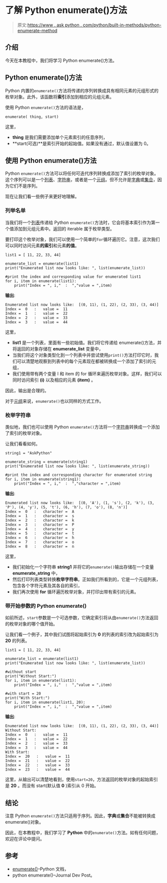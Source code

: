 # 了解 Python enumerate()方法

> 原文:[https://www . ask python . com/python/built-in-methods/python-enumerate-method](https://www.askpython.com/python/built-in-methods/python-enumerate-method)

## 介绍

今天在本教程中，我们将学习 Python enumerate()方法。

## Python enumerate()方法

Python 内置的`enumerate()`方法将传递的序列转换成具有相同元素的元组形式的枚举对象。此外，该函数将**索引**添加到相应的元组元素。

使用 Python `enumerate()`方法的语法是，

```
enumerate( thing, start)

```

这里，

*   **thing** 是我们需要添加单个元素索引的任意序列，
*   **start(可选)**是索引开始的起始值。如果没有通过，默认值设置为 0。

## 使用 Python enumerate()方法

Python `enumerate()`方法可以将任何可迭代序列转换成添加了索引的枚举对象。这个序列可以是一个[列表](https://www.askpython.com/python/list/python-list)、[字符串](https://www.askpython.com/python/string)，或者是一个[元组](https://www.askpython.com/python/tuple/python-tuple)。但不允许是[字典](https://www.askpython.com/python/dictionary/python-dictionary-dict-tutorial)或[集合](https://www.askpython.com/python/set)，因为它们不是序列。

现在让我们看一些例子来更好地理解。

### 列举名单

当我们将一个[列表](https://www.askpython.com/python/list/python-list)传递给 Python `enumerate()`方法时，它会将基本索引作为第一个值添加到元组元素中。返回的 iterable 属于枚举类型。

要打印这个枚举对象，我们可以使用一个简单的`for`循环遍历它。注意，这次我们可以同时访问元素**的索引**和元素**的值**。

```
list1 = [ 11, 22, 33, 44]

enumerate_list = enumerate(list1)
print("Enumerated list now looks like: ", list(enumerate_list))

#print the index and corresponding value for enumerated list1
for i, item in enumerate(list1):
    print("Index = ", i,"  :  ","value = ",item)

```

**输出**:

```
Enumerated list now looks like:  [(0, 11), (1, 22), (2, 33), (3, 44)]
Index =  0   :   value =  11
Index =  1   :   value =  22
Index =  2   :   value =  33
Index =  3   :   value =  44

```

这里，

*   **list1** 是一个列表，里面有一些初始值。我们将它传递给 enumerate()方法，并将返回的对象存储在 **enumerate_list** 变量中，
*   当我们将这个对象类型化到一个列表中并尝试使用`print()`方法打印它时，我们可以清楚地观察到列表中的每个元素现在都被转换成一个添加了索引的元组，
*   我们使用带有两个变量 I 和 item 的 for 循环来遍历枚举对象。这样，我们可以同时访问索引 **(i)** 以及相应的元素 **(item)** 。

因此，输出是合理的。

对于[元组](https://www.askpython.com/python/tuple/python-tuple)来说，`enumerate()`也以同样的方式工作。

### 枚举字符串

类似地，我们也可以使用 Python `enumerate()`方法将一个[字符串](https://www.askpython.com/python/string)转换成一个添加了索引的枚举对象。

让我们看看如何。

```
string1 = "AskPython"

enumerate_string = enumerate(string1)
print("Enumerated list now looks like: ", list(enumerate_string))

#print the index and corresponding character for enumerated string
for i, item in enumerate(string1):
    print("Index = ", i,"  :  ","character = ",item)

```

**输出**:

```
Enumerated list now looks like:  [(0, 'A'), (1, 's'), (2, 'k'), (3, 'P'), (4, 'y'), (5, 't'), (6, 'h'), (7, 'o'), (8, 'n')]
Index =  0   :   character =  A
Index =  1   :   character =  s
Index =  2   :   character =  k
Index =  3   :   character =  P
Index =  4   :   character =  y
Index =  5   :   character =  t
Index =  6   :   character =  h
Index =  7   :   character =  o
Index =  8   :   character =  n

```

这里，

*   我们初始化一个字符串 **string1** 并将它的`enumerate()`输出存储在一个变量 **enumerate_string** 中，
*   然后打印列表类型转换**枚举字符串**。正如我们所看到的，它是一个元组列表，包含各个字符元素及其各自的索引，
*   我们再次使用 **for** 循环遍历枚举对象，并打印出带有索引的元素。

### 带开始参数的 Python enumerate()

如前所述，`start`参数是一个可选参数，它确定索引将从由`enumerate()`方法返回的枚举对象的哪个值开始。

让我们看一个例子，其中我们试图将起始索引为 **0** 的列表的索引改为起始索引为 **20** 的列表。

```
list1 = [ 11, 22, 33, 44]

enumerate_list = enumerate(list1)
print("Enumerated list now looks like: ", list(enumerate_list))

#without start
print("Without Start:")
for i, item in enumerate(list1):
    print("Index = ", i,"  :  ","value = ",item)

#with start = 20
print("With Start:")
for i, item in enumerate(list1, 20):
    print("Index = ", i,"  :  ","value = ",item)

```

**输出**:

```
Enumerated list now looks like:  [(0, 11), (1, 22), (2, 33), (3, 44)]
Without Start:
Index =  0   :   value =  11
Index =  1   :   value =  22
Index =  2   :   value =  33
Index =  3   :   value =  44
With Start:
Index =  20   :   value =  11
Index =  21   :   value =  22
Index =  22   :   value =  33
Index =  23   :   value =  44

```

这里，从输出可以清楚地看到，使用`start=20`，方法返回的枚举对象的起始索引是 **20** 。而没有 start(默认值 **0** )索引从 0 开始。

## 结论

注意 Python `enumerate()`方法只适用于序列。因此，**字典**或**集合**不能被转换成 enumerate()对象。

因此，在本教程中，我们学习了 **Python** 中的`enumerate()`方法。如有任何问题，欢迎在评论中提问。

## 参考

*   [enumerate()](https://docs.python.org/2.3/whatsnew/section-enumerate.html)–Python 文档，
*   python enumerate()–Journal Dev Post。